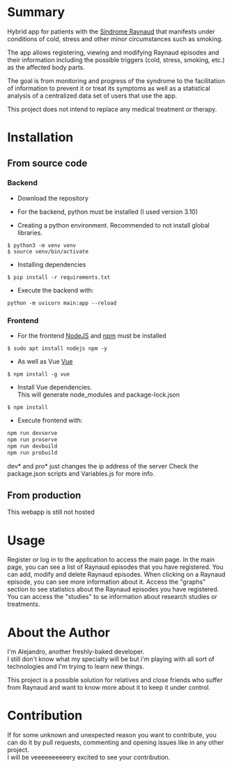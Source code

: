 # Summary

Hybrid app for patients with the [Síndrome Raynaud](https://es.wikipedia.org/wiki/Fen%C3%B3meno_de_Raynaud) that manifests under conditions of cold, stress and other minor circumstances such as smoking.

The app allows registering, viewing and modifying Raynaud episodes and their information including the possible triggers (cold, stress, smoking, etc.) as the affected body parts.

The goal is from monitoring and progress of the syndrome to the facilitation of information to prevent it or treat its symptoms as well as a statistical analysis of a centralized data set of users that use the app.

This project does not intend to replace any medical treatment or therapy.

# Installation

## From source code

### Backend
- Download the repository

- For the backend, python must be installed (I used version 3.10)

- Creating a python environment. Recommended to not install global libraries.
```
$ python3 -m venv venv
$ source venv/bin/activate
```

- Installing dependencies
```
$ pip install -r requirements.txt
```

- Execute the backend with:
```
python -m uvicorn main:app --reload
```

### Frontend
- For the frontend [NodeJS](https://nodejs.org/es/) and [npm](https://www.npmjs.com/) must be installed

```
$ sudo apt install nodejs npm -y
```
- As well as Vue [Vue](https://es.vuejs.org/)
```
$ npm install -g vue
```
- Install Vue dependencies.  
This will generate node_modules and package-lock.json
```
$ npm install
```

- Execute frontend with:
``` js
npm run devserve 
npm run proserve 
npm run devbuild 
npm run probuild 
```
dev* and pro* just changes the ip address of the server
Check the package.json scripts and Variables.js for more info.

## From production
This webapp is still not hosted

# Usage

Register or log in to the application to access the main page.
In the main page, you can see a list of Raynaud episodes that you have registered.
You can add, modify and delete Raynaud episodes.
When clicking on a Raynaud episode, you can see more information about it.
Access the "graphs" section to see statistics about the Raynaud episodes you have registered.
You can access the "studies" to se information about research studies or treatments.

# About the Author

I'm Alejandro, another freshly-baked developer.   
I still don't know what my specialty will be but i'm playing with all sort of technologies and I'm trying to learn new things.

This project is a possible solution for relatives and close friends who suffer from Raynaud and want to know more about it to keep it under control.

# Contribution
If for some unknown and unexpected reason you want to contribute, you can do it by pull requests, commenting and opening issues like in any other project.  
I will be veeeeeeeeeery excited to see your contribution.